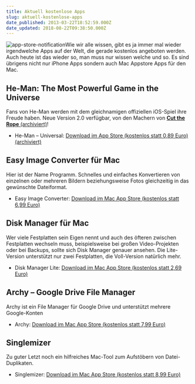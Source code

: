 ```yaml
---
title: Aktuell kostenlose Apps
slug: aktuell-kostenlose-apps
date_published: 2013-03-22T18:52:59.000Z
date_updated: 2018-08-22T09:38:50.000Z
---
```


![app-store-notification](//picdump.thafaker.de/2012/12/app-store-notification-100x100.jpg)Wie wir alle wissen, gibt es ja immer mal wieder irgendwelche Apps auf der Welt, die gerade kostenlos angeboten werden. Auch heute ist das wieder so, man muss nur wissen welche und so. Es sind übrigens nicht nur iPhone Apps sondern auch Mac Appstore Apps für den Mac. 

## He-Man: The Most Powerful Game in the Universe

Fans von He-Man werden mit dem gleichnamigen offiziellen iOS-Spiel ihre Freude haben. Neue Version 2.0 verfügbar, von den Machern von [**Cut the Rope** (archiviert)](http://web.archive.org/web/20130719132316/https://itunes.apple.com/de/app/cut-the-rope/id380293530?mt=8)!

- He-Man – Universal: [Download im App Store (kostenlos statt 0,89 Euro) (archiviert)](http://web.archive.org/web/20131023112743/https://itunes.apple.com/de/app/he-man-most-powerful-game/id561912995?mt=8)

## Easy Image Converter für Mac

Hier ist der Name Programm. Schnelles und einfaches Konvertieren von einzelnen oder mehreren Bildern beziehungsweise Fotos gleichzeitig in das gewünschte Dateiformat.

- Easy Image Converter: [Download im Mac App Store (kostenlos statt 6,99 Euro)](https://itunes.apple.com/de/app/easy-image-converter/id574656669?mt=8&amp;affId=1993771)

## Disk Manager für Mac

Wer viele Festplatten sein Eigen nennt und auch des öfteren zwischen Festplatten wechseln muss, beispielsweise bei großen Video-Projekten oder bei Backups, sollte sich Disk Manager genauer ansehen. Die Lite-Version unterstützt nur zwei Festplatten, die Voll-Version natürlich mehr.

- Disk Manager Lite: [Download im Mac App Store (kostenlos statt 2,69 Euro)](https://itunes.apple.com/de/app/disk-manager-lite/id540226533?mt=8&amp;affId=1993771)

## Archy – Google Drive File Manager

Archy ist ein File Manager für Google Drive und unterstützt mehrere Google-Konten

- Archy: [Download im Mac App Store (kostenlos statt 7,99 Euro)](https://itunes.apple.com/de/app/archy/id535178494?l?mt=12&amp;affId=1993771)

## Singlemizer

Zu guter Letzt noch ein hilfreiches Mac-Tool zum Aufstöbern von Datei-Duplikaten.

- Singlemizer: [Download im Mac App Store (kostenlos statt 8,99 Euro)](https://itunes.apple.com/de/app/singlemizer/id410263119?mt=8&amp;affId=1993771)
